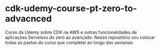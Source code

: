 # cdk-udemy-course-pt-zero-to-advacnced
Curso da Udemy sobre CDK na AWS e outras funcionalidades de aplicações Serveless do zero ao avançado. Nesse repositório vou colocar todas as pastas do curso que completei ao longo das semanas.
